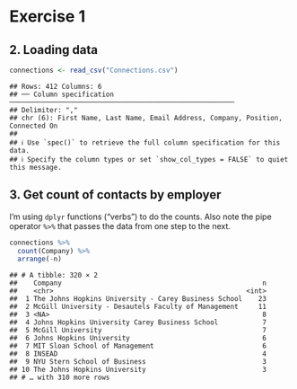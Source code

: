Exercise 1
================

## 2. Loading data

``` r
connections <- read_csv("Connections.csv")
```

    ## Rows: 412 Columns: 6
    ## ── Column specification ────────────────────────────────────────────────────────
    ## Delimiter: ","
    ## chr (6): First Name, Last Name, Email Address, Company, Position, Connected On
    ## 
    ## ℹ Use `spec()` to retrieve the full column specification for this data.
    ## ℹ Specify the column types or set `show_col_types = FALSE` to quiet this message.

## 3. Get count of contacts by employer

I’m using `dplyr` functions (“verbs”) to do the counts. Also note the
pipe operator `%>%` that passes the data from one step to the next.

``` r
connections %>% 
  count(Company) %>% 
  arrange(-n)
```

    ## # A tibble: 320 × 2
    ##    Company                                                  n
    ##    <chr>                                                <int>
    ##  1 The Johns Hopkins University - Carey Business School    23
    ##  2 McGill University - Desautels Faculty of Management     11
    ##  3 <NA>                                                     8
    ##  4 Johns Hopkins University Carey Business School           7
    ##  5 McGill University                                        7
    ##  6 Johns Hopkins University                                 6
    ##  7 MIT Sloan School of Management                           6
    ##  8 INSEAD                                                   4
    ##  9 NYU Stern School of Business                             3
    ## 10 The Johns Hopkins University                             3
    ## # … with 310 more rows
